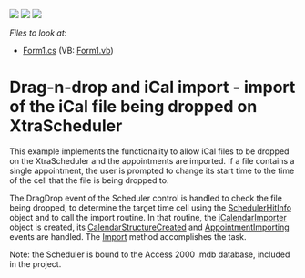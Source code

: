 <!-- default badges list -->
![](https://img.shields.io/endpoint?url=https://codecentral.devexpress.com/api/v1/VersionRange/128633597/13.1.4%2B)
[![](https://img.shields.io/badge/Open_in_DevExpress_Support_Center-FF7200?style=flat-square&logo=DevExpress&logoColor=white)](https://supportcenter.devexpress.com/ticket/details/E1463)
[![](https://img.shields.io/badge/📖_How_to_use_DevExpress_Examples-e9f6fc?style=flat-square)](https://docs.devexpress.com/GeneralInformation/403183)
<!-- default badges end -->
<!-- default file list -->
*Files to look at*:

* [Form1.cs](./CS/Drag_iCalFromFile/Form1.cs) (VB: [Form1.vb](./VB/Drag_iCalFromFile/Form1.vb))
<!-- default file list end -->
# Drag-n-drop and iCal import - import of the iCal file being dropped on XtraScheduler


<p>This example implements the functionality to allow iCal files to be dropped on the XtraScheduler and the appointments are imported. If a file contains a single appointment, the user is prompted to change its start time to the time of the cell that the file is being dropped to. </p><p>The DragDrop event of the Scheduler control is handled to check the file being dropped, to determine the target time cell using the <a href="http://documentation.devexpress.com/#WindowsForms/clsDevExpressXtraSchedulerDrawingSchedulerHitInfotopic">SchedulerHitInfo</a> object and to call the import routine. In that routine, the <a href="http://documentation.devexpress.com/#WindowsForms/clsDevExpressXtraScheduleriCalendariCalendarImportertopic">iCalendarImporter</a> object is created, its <a href="http://documentation.devexpress.com/#WindowsForms/DevExpressXtraScheduleriCalendariCalendarImporter_CalendarStructureCreatedtopic">CalendarStructureCreated</a> and <a href="http://documentation.devexpress.com/#WindowsForms/DevExpressXtraSchedulerExchangeAppointmentImporter_AppointmentImportingtopic">AppointmentImporting</a> events are handled. The <a href="http://documentation.devexpress.com/#WindowsForms/DevExpressXtraSchedulerExchangeAppointmentImporter_Importtopic">Import</a> method accomplishes the task.</p><p>Note: the Scheduler is bound to the Access 2000 .mdb database, included in the project.</p>

<br/>


